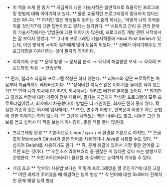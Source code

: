 * 이 책을 쓰게 된 동기
** 지금까지 나온 기술서적은 일반적으로 효율적인 프로그래밍 방법에 대해 이야기하고 있다.
** 물론 효율적인 프로그래밍이 중요하지 않다는 것은 아니다.
** 하지만 많은 학생들이 원하는 것 중의 하나는, ‘어떻게 나의 목적을 이룰 것인가?’에 대한 답변이라고 필자는 생각한다.
** 네트워크 관리 등 관리 분야의 기술서적에서는 방법론에 대한 이야기가 많은데, 프로그래밍 개발 관련 서적에서는 잘 보이지 않았다.
** 그나마 프로그래밍 기술서적중에 Head First Series가 있는데, 이런 방식의 서적이 필자에게 많이 도움이 되었다.
** 선배가 이야기해주듯 프로그래밍을 이야기하는 것이 필자의 목적이다.

* 이야기의 구성
** 문제 발생 -> 문제점 분석 -> 각각의 해결방안 모색 -> 각각의 프로토타입 작성 -> 연습문제

** 먼저, 릴리즈 타입의 프로그램 작성은 하지 않는다.
** 리눅스와 같은 프로젝트는 처음부터 지금까지도 베타버전이다.
** ‘정식버전 리눅스’같은 이야기를 들어본 적이 있는가?
** 만약 니가 회사에 다닌다면, 회사에서는 릴리즈 버전을 발매할 것이다.
** 하지만 그 릴리즈 버전에 대한 기준이 전부 다르며, 필자는 지금까지 작성한 프로그램이 모두 프로토타입이었고, 회사에서 차용했다(이 방법은 너 개인이든, 회사든 전혀 좋지 않다. 확실한 기준이 있는 회사에 입사해라).
** 또한, 변수가 어떻고, 반복문이 어떻고 하는 문법에 관한 이야기는 하지 않는다.
** 그런게 나와있는 책은 너무나도 많고, 니들은 그런 정보를 얻고 싶어서 이 책을 보는게 아니잖아. 좋은 책들 존나 많은데.

* 프로그래밍 환경
** 기본적으로 Linux / g++ / vi 환경을 기본으로 하지만,
** 뜬금없이 Microsoft C#.net과 같은 언어를 사용하거나 Java를 사용할 수도 있다.
** 심지어 Delphi를 사용하기도 한다.
** 즉, 문제 해결에 있어서 가장 좋은 언어를 고르면 되는 것이다.
** 오픈소스 라이브러리 중 괜찮은 게 있다면 갖다 쓰는 방향으로 진행한다.
** 어떤 라이브러리가 필요할 때 검색하는 능력까지 기대될 수 있다.

* 기대 효과
** ‘언어의 사용법’보다는 ‘어떻게 프로그래밍을 할 것인가?’에 대한 고찰
** 어떤 과제가 주어졌을 때 해결하는 능력 향상
** 각 언어에 대한 Skill보다 전체적인 문제 해결 능력 향상
